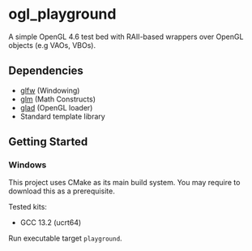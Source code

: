 # ogl_playground

A simple OpenGL 4.6 test bed with RAII-based wrappers
over OpenGL objects (e.g VAOs, VBOs).

## Dependencies

* [glfw](https://github.com/glfw/glfw) (Windowing)
* [glm](https://github.com/g-truc/glm) (Math Constructs)
* [glad](https://github.com/Dav1dde/glad) (OpenGL loader)
* Standard template library

## Getting Started

### Windows

This project uses CMake as its main build system.
You may require to download this as a prerequisite.

Tested kits:

* GCC 13.2 (ucrt64)

Run executable target `playground`.